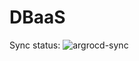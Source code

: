 # DBaaS

Sync status: ![argrocd-sync]("https://argocd.doks.myshiny.space/api/badge?name=myshiny-app&revision=true")